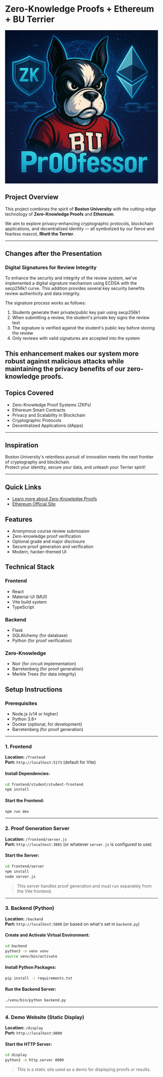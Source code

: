# Zero-Knowledge Proofs + Ethereum + BU Terrier

![Zero-Knowledge Terrier](pr00fesor.png)

## Project Overview

This project combines the spirit of **Boston University** with the cutting-edge technology of **Zero-Knowledge Proofs** and **Ethereum**.

We aim to explore privacy-enhancing cryptographic protocols, blockchain applications, and decentralized identity — all symbolized by our fierce and fearless mascot, **Rhett the Terrier**.

---
## Changes after the Presentation


### Digital Signatures for Review Integrity
To enhance the security and integrity of the review system, we've implemented a digital signature mechanism using ECDSA with the secp256k1 curve. This addition provides several key security benefits review authenticity and data integrity.


The signature process works as follows:
1. Students generate their private/public key pair using secp256k1
2. When submitting a review, the student's private key signs the review text
3. The signature is verified against the student's public key before storing the review
4. Only reviews with valid signatures are accepted into the system

This enhancement makes our system more robust against malicious attacks while maintaining the privacy benefits of our zero-knowledge proofs.
---

## Topics Covered
- Zero-Knowledge Proof Systems (ZKPs)
- Ethereum Smart Contracts
- Privacy and Scalability in Blockchain
- Cryptographic Protocols
- Decentralized Applications (dApps)

---

## Inspiration

Boston University's relentless pursuit of innovation meets the next frontier of cryptography and blockchain.  
Protect your identity, secure your data, and unleash your Terrier spirit!

---

## Quick Links
- [Learn more about Zero-Knowledge Proofs](https://zkproof.org/)
- [Ethereum Official Site](https://ethereum.org/)


## Features
- Anonymous course review submission
- Zero-knowledge proof verification
- Optional grade and major disclosure
- Secure proof generation and verification
- Modern, hacker-themed UI

## Technical Stack
### Frontend
- React
- Material-UI (MUI)
- Vite build system
- TypeScript 

### Backend
- Flask
- SQLAlchemy (for database)
- Python (for proof verification)

### Zero-Knowledge
- Noir (for circuit implementation)
- Barretenberg (for proof generation)
- Merkle Trees (for data integrity)



## Setup Instructions

### Prerequisites
- Node.js (v14 or higher)
- Python 3.8+
- Docker (optional, for development)
- Barretenberg (for proof generation)


---

### 1. Frontend

**Location:** `/frontend`  
**Port:** `http://localhost:5173` (default for Vite)

#### Install Dependencies:
```bash
cd frontend/student/student-frontend
npm install
```

#### Start the Frontend:
```bash
npm run dev
```

---

### 2. Proof Generation Server

**Location:** `/frontend/server.js`  
**Port:** `http://localhost:3001` (or whatever `server.js` is configured to use)

#### Start the Server:
```bash
cd frontend/server
npm install
node server.js
```

> This server handles proof generation and must run separately from the Vite frontend.

---

### 3. Backend (Python)

**Location:** `/backend`  
**Port:** `http://localhost:5000` (or based on what's set in `backend.py`)

#### Create and Activate Virtual Environment:
```bash
cd backend
python3 -m venv venv
source venv/bin/activate 
```

#### Install Python Packages:
```bash
pip install -r requirements.txt
```

#### Run the Backend Server:
```bash
./venv/bin/python backend.py
```

---

### 4. Demo Website (Static Display)

**Location:** `/display`  
**Port:** `http://localhost:8000`

#### Start the HTTP Server:
```bash
cd display
python3 -m http.server 8000
```

> This is a static site used as a demo for displaying proofs or results.


